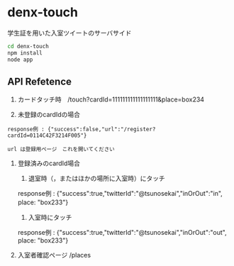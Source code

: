 # denx-touch
学生証を用いた入室ツイートのサーバサイド

``` bash
cd denx-touch
npm install
node app
```

## API Refetence

1. カードタッチ時　/touch?cardId=111111111111111111&place=box234

  1. 未登録のcardIdの場合
   
    response例 : {"success":false,"url":"/register?cardId=0114C42F3214F005"}
   
    url は登録用ページ　これを開いてください
   
  1. 登録済みのcardId場合
   
     1. 退室時（，またはほかの場所に入室時）にタッチ
       
       response例 : {"success":true,"twitterId":"@tsunosekai","inOrOut":"in", place: "box233"}
  　    
     1. 入室時にタッチ
       
       response例 : {"success":true,"twitterId":"@tsunosekai","inOrOut":"out", place: "box233"}
       
1. 入室者確認ページ /places

